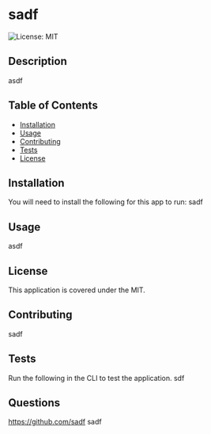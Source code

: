 # sadf
  ![License: MIT](https://img.shields.io/badge/License-MIT-yellow.svg)
  
  
  ## Description

  asdf
  
  ## Table of Contents
  
  - [Installation](#installation)
  - [Usage](#usage)
  - [Contributing](#contributing)
  - [Tests](#tests)
  - [License](#license)
  
  ## Installation

  You will need to install the following for this app to run:
  sadf
  
  ## Usage

  asdf
  
  ## License

  This application is covered under the MIT.
  

  ## Contributing

   sadf

  ## Tests

   Run the following in the CLI to test the application.
   sdf

   ## Questions

  https://github.com/sadf
  sadf

